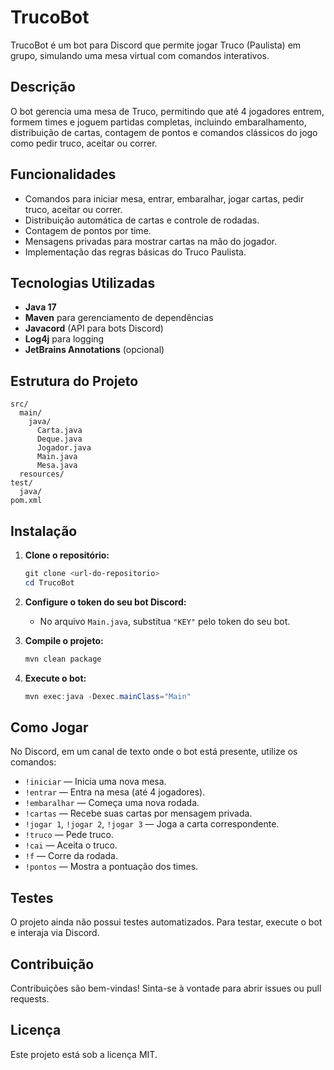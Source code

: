 # TrucoBot

TrucoBot é um bot para Discord que permite jogar Truco (Paulista) em grupo, simulando uma mesa virtual com comandos interativos.

## Descrição

O bot gerencia uma mesa de Truco, permitindo que até 4 jogadores entrem, formem times e joguem partidas completas, incluindo embaralhamento, distribuição de cartas, contagem de pontos e comandos clássicos do jogo como pedir truco, aceitar ou correr.

## Funcionalidades

- Comandos para iniciar mesa, entrar, embaralhar, jogar cartas, pedir truco, aceitar ou correr.
- Distribuição automática de cartas e controle de rodadas.
- Contagem de pontos por time.
- Mensagens privadas para mostrar cartas na mão do jogador.
- Implementação das regras básicas do Truco Paulista.

## Tecnologias Utilizadas

- **Java 17**
- **Maven** para gerenciamento de dependências
- **Javacord** (API para bots Discord)
- **Log4j** para logging
- **JetBrains Annotations** (opcional)

## Estrutura do Projeto

```
src/
  main/
    java/
      Carta.java
      Deque.java
      Jogador.java
      Main.java
      Mesa.java
  resources/
test/
  java/
pom.xml
```

## Instalação

1. **Clone o repositório:**
   ```powershell
   git clone <url-do-repositorio>
   cd TrucoBot
   ```

2. **Configure o token do seu bot Discord:**
   - No arquivo `Main.java`, substitua `"KEY"` pelo token do seu bot.

3. **Compile o projeto:**
   ```powershell
   mvn clean package
   ```

4. **Execute o bot:**
   ```powershell
   mvn exec:java -Dexec.mainClass="Main"
   ```

## Como Jogar

No Discord, em um canal de texto onde o bot está presente, utilize os comandos:

- `!iniciar` — Inicia uma nova mesa.
- `!entrar` — Entra na mesa (até 4 jogadores).
- `!embaralhar` — Começa uma nova rodada.
- `!cartas` — Recebe suas cartas por mensagem privada.
- `!jogar 1`, `!jogar 2`, `!jogar 3` — Joga a carta correspondente.
- `!truco` — Pede truco.
- `!cai` — Aceita o truco.
- `!f` — Corre da rodada.
- `!pontos` — Mostra a pontuação dos times.

## Testes

O projeto ainda não possui testes automatizados. Para testar, execute o bot e interaja via Discord.

## Contribuição

Contribuições são bem-vindas! Sinta-se à vontade para abrir issues ou pull requests.

## Licença

Este projeto está sob a licença MIT.
